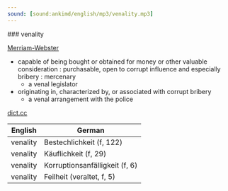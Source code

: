 ```yaml
---
sound: [sound:ankimd/english/mp3/venality.mp3]
---
```


\### venality

[Merriam-Webster](https://www.merriam-webster.com/dictionary/venality)

- capable of being bought or obtained for money or other valuable consideration : purchasable, open to corrupt influence and especially bribery : mercenary
    - a venal legislator
- originating in, characterized by, or associated with corrupt bribery
    - a venal arrangement with the police

[dict.cc](https://www.dict.cc/venality)

| English        | German       |
| -------------- | ------------ |
| venality | Bestechlichkeit (f, 122) |
| venality | Käuflichkeit (f, 29) |
| venality | Korruptionsanfälligkeit (f, 6) |
| venality | Feilheit (veraltet, f, 5) |
